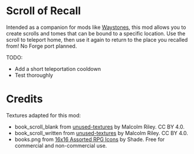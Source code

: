# Scroll of Recall

Intended as a companion for mods like [Waystones](https://github.com/TwelveIterationMods/Waystones), this mod allows you to create scrolls and tomes that can be bound to a specific location. Use the scroll to teleport home, then use it again to return to the place you recalled from! No Forge port planned.

TODO:

- Add a short teleportation cooldown
- Test thoroughly

# Credits

Textures adapted for this mod:

- book_scroll_blank from [unused-textures](https://github.com/malcolmriley/unused-textures) by Malcolm Riley. CC BY 4.0.
- book_scroll_written from [unused-textures](https://github.com/malcolmriley/unused-textures) by Malcolm Riley. CC BY 4.0.
- books.png from [16x16 Assorted RPG Icons](https://merchant-shade.itch.io/16x16-mixed-rpg-icons) by Shade. Free for commercial and non-commercial use.
